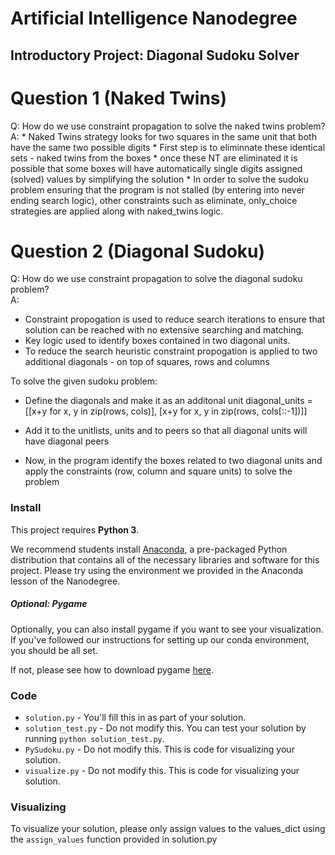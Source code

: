# Artificial Intelligence Nanodegree
## Introductory Project: Diagonal Sudoku Solver

# Question 1 (Naked Twins)
Q: How do we use constraint propagation to solve the naked twins problem?  
A:
    * Naked Twins strategy looks for two squares in the same unit that both have the same two possible digits
    * First step is to eliminnate these identical sets - naked twins from the boxes
    * once these NT are eliminated it is possible that some boxes will have automatically single digits assigned (solved) values
      by simplifying the solution
    * In order to solve the sudoku problem ensuring that the program is not stalled (by entering into never ending search logic),
      other constraints such as eliminate, only_choice strategies are applied along with naked_twins logic.


# Question 2 (Diagonal Sudoku)
Q: How do we use constraint propagation to solve the diagonal sudoku problem?  
A:
   * Constraint propogation is used to reduce search iterations to ensure that solution can be reached with no extensive searching and matching.
   * Key logic used to identify boxes contained in two diagonal units.
   * To reduce the search heuristic constraint propogation is applied to two additional diagonals - on top of squares, rows and columns

   To solve the given sudoku problem:
   * Define the diagonals and make it as an additonal unit
      diagonal_units = [[x+y for x, y in zip(rows, cols)], [x+y for x, y in zip(rows, cols[::-1])]]

   * Add it to the unitlists, units and to peers so that all diagonal units will have diagonal peers
   * Now, in the program identify the boxes related to two diagonal units and apply the constraints (row, column and square units)
     to solve the problem

   

### Install

This project requires **Python 3**.

We recommend students install [Anaconda](https://www.continuum.io/downloads), a pre-packaged Python distribution that contains all of the necessary libraries and software for this project. 
Please try using the environment we provided in the Anaconda lesson of the Nanodegree.

##### Optional: Pygame

Optionally, you can also install pygame if you want to see your visualization. If you've followed our instructions for setting up our conda environment, you should be all set.

If not, please see how to download pygame [here](http://www.pygame.org/download.shtml).

### Code

* `solution.py` - You'll fill this in as part of your solution.
* `solution_test.py` - Do not modify this. You can test your solution by running `python solution_test.py`.
* `PySudoku.py` - Do not modify this. This is code for visualizing your solution.
* `visualize.py` - Do not modify this. This is code for visualizing your solution.

### Visualizing

To visualize your solution, please only assign values to the values_dict using the ```assign_values``` function provided in solution.py

